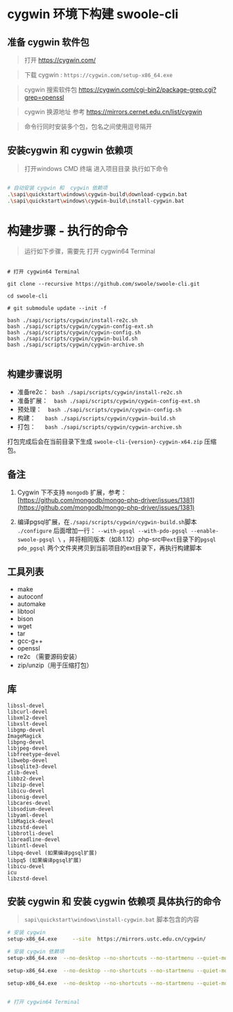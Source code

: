 # cygwin 环境下构建 swoole-cli

## 准备 cygwin 软件包

> 打开 https://cygwin.com/

> 下载 cygwin : `https://cygwin.com/setup-x86_64.exe`

> cygwin 搜索软件包 https://cygwin.com/cgi-bin2/package-grep.cgi?grep=openssl

> cygwin 换源地址 参考 https://mirrors.cernet.edu.cn/list/cygwin

> 命令行同时安装多个包，包名之间使用逗号隔开

## 安装cygwin 和 cygwin 依赖项

> 打开windows CMD 终端 进入项目目录 执行如下命令

```bash

# 自动安装 cygwin 和  cygwin 依赖项
.\sapi\quickstart\windows\cygwin-build\download-cygwin.bat
.\sapi\quickstart\windows\cygwin-build\install-cygwin.bat


```

构建步骤 - 执行的命令
====
> 运行如下步骤，需要先 打开 cygwin64 Terminal

```shell

# 打开 cygwin64 Terminal

git clone --recursive https://github.com/swoole/swoole-cli.git

cd swoole-cli

# git submodule update --init -f

bash ./sapi/scripts/cygwin/install-re2c.sh
bash ./sapi/scripts/cygwin/cygwin-config-ext.sh
bash ./sapi/scripts/cygwin/cygwin-config.sh
bash ./sapi/scripts/cygwin/cygwin-build.sh
bash ./sapi/scripts/cygwin/cygwin-archive.sh


```

构建步骤说明
----

- 准备re2c：` bash ./sapi/scripts/cygwin/install-re2c.sh`
- 准备扩展：`  bash ./sapi/scripts/cygwin/cygwin-config-ext.sh`
- 预处理：`  bash ./sapi/scripts/cygwin/cygwin-config.sh`
- 构建：`   bash ./sapi/scripts/cygwin/cygwin-build.sh`
- 打包：`   bash ./sapi/scripts/cygwin/cygwin-archive.sh`

打包完成后会在当前目录下生成 `swoole-cli-{version}-cygwin-x64.zip` 压缩包。

备注
----

1. Cygwin 下不支持 `mongodb`
   扩展，参考：[https://github.com/mongodb/mongo-php-driver/issues/1381](https://github.com/mongodb/mongo-php-driver/issues/1381)

2. 编译pgsql扩展，在`./sapi/scripts/cygwin/cygwin-build.sh`脚本 `./configure`
   后面增加一行： `--with-pgsql --with-pdo-pgsql --enable-swoole-pgsql \`
   ，并将相同版本（如8.1.12）php-src中`ext`目录下的`pgsql` `pdo_pgsql`
   两个文件夹拷贝到当前项目的ext目录下，再执行构建脚本

工具列表
----

- make
- autoconf
- automake
- libtool
- bison
- wget
- tar
- gcc-g++
- openssl
- re2c （需要源码安装）
- zip/unzip（用于压缩打包）

库
----

```
libssl-devel
libcurl-devel
libxml2-devel
libxslt-devel
libgmp-devel
ImageMagick
libpng-devel
libjpeg-devel
libfreetype-devel
libwebp-devel
libsqlite3-devel
zlib-devel
libbz2-devel
libzip-devel
libicu-devel
libonig-devel
libcares-devel
libsodium-devel
libyaml-devel
libMagick-devel
libzstd-devel
libbrotli-devel
libreadline-devel
libintl-devel
libpq-devel (如果编译pgsql扩展)
libpq5 (如果编译pgsql扩展)
libicu-devel
icu
libzstd-devel

```

## 安装 cygwin 和 安装 cygwin 依赖项  具体执行的命令

> `sapi\quickstart\windows\install-cygwin.bat` 脚本包含的内容

```bash
# 安装 cygwin
setup-x86_64.exe     --site  https://mirrors.ustc.edu.cn/cygwin/

# 安装 cygwin 依赖项
setup-x86_64.exe  --no-desktop --no-shortcuts --no-startmenu --quiet-mode --disable-buggy-antivirus    --site  https://mirrors.ustc.edu.cn/cygwin/ --packages make,git,curl,wget,tar,libtool,bison,gcc-g++,autoconf,automake,openssl,libpcre2-devel,libssl-devel,libcurl-devel,libxml2-devel,libxslt-devel,libgmp-devel,ImageMagick,libpng-devel,libjpeg-devel,libfreetype-devel,libwebp-devel,libsqlite3-devel,zlib-devel,libbz2-devel,liblz4-devel,liblzma-devel,libzip-devel,libicu-devel,libonig-devel,libcares-devel,libsodium-devel,libyaml-devel,libMagick-devel,libzstd-devel,libbrotli-devel,libreadline-devel,libintl-devel,libpq-devel,libssh2-devel,libidn2-devel,gettext-devel,coreutils,openssl-devel

setup-x86_64.exe  --no-desktop --no-shortcuts --no-startmenu --quiet-mode --disable-buggy-antivirus    --site  https://mirrors.ustc.edu.cn/cygwin/ --packages zip unzip icu libicu-devel

setup-x86_64.exe  --no-desktop --no-shortcuts --no-startmenu --quiet-mode --disable-buggy-antivirus    --site  https://mirrors.ustc.edu.cn/cygwin/ --packages libpq5 libpq-devel


# 打开 cygwin64 Terminal
```

